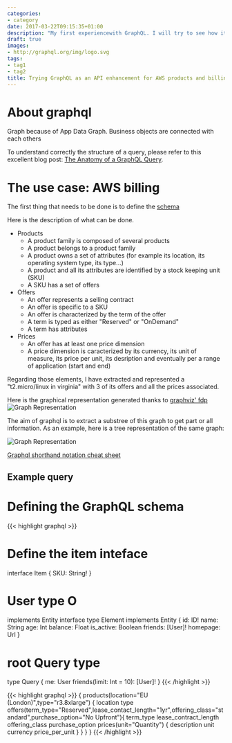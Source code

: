 ```yaml
---
categories:
- category
date: 2017-03-22T09:15:35+01:00
description: "My first experiencewith GraphQL. I will try to see how it fits the pricing model of AWS as described in an earlier post."
draft: true
images:
- http://graphql.org/img/logo.svg
tags:
- tag1
- tag2
title: Trying GraphQL as an API enhancement for AWS products and billing
---
```


# About graphql

Graph because of App Data Graph. Business objects are connected with each others


To understand correctly the structure of a query, please refer to this excellent blog post: [The Anatomy of a GraphQL Query](https://dev-blog.apollodata.com/the-anatomy-of-a-graphql-query-6dffa9e9e747#.jbklz6h17).

# The use case: AWS billing

The first thing that needs to be done is to define the [schema](http://graphql.org/learn/schema/)

Here is the description of what can be done.

* Products
  * A product family is composed of several products
  * A product belongs to a product family
  * A product owns a set of attributes (for example its location, its operating system type, its type...)
  * A product and all its attributes are identified by a stock keeping unit (SKU)
  * A SKU has a set of offers
* Offers
  * An offer represents a selling contract
  * An offer is specific to a SKU
  * An offer is characterized by the term of the offer
  * A term is typed as either "Reserved" or "OnDemand"
  * A term has attributes
* Prices
  * An offer has at least one price dimension
  * A price dimension is caracterized by its currency, its unit of measure, its price per unit, its desription and eventually per a range of application (start and end)

Regarding those elements, I have extracted and represented a "t2.micro/linux in virginia" with 3 of its offers and all the prices associated.

Here is the graphical representation generated thanks to [graphviz' fdp](http://www.graphviz.org/)
![Graph Representation](/assets/graphql/graph.svg)


The aim of graphql is to extract a substree of this graph to get part or all information.
As an example, here is a tree representation of the same graph:

![Graph Representation](/assets/graphql/graph_tree.svg)

[Graphql shorthand notation cheat sheet](https://github.com/sogko/graphql-schema-language-cheat-sheet/raw/master/graphql-shorthand-notation-cheat-sheet.png)

## Example query

# Defining the GraphQL schema

{{< highlight graphql >}}
# Define the item inteface
interface Item {
    SKU: String!
}

# User type O
implements Entity interface
type Element implements Entity {
  id: ID!
  name: String
  age: Int
  balance: Float
  is_active: Boolean
  friends: [User]!
  homepage: Url
}

# root Query type
type Query {
  me: User
  friends(limit: Int = 10): [User]!
}
{{< /highlight >}}


{{< highlight graphql >}}
{
  products(location="EU (London)",type="r3.8xlarge") {
    location
    type
    offers(term_type="Reserved",lease_contact_length="1yr",offering_class="standard",purchase_option="No Upfront"){
      term_type
      lease_contract_length
      offering_class
      purchase_option
      prices(unit="Quantity") {
        description
        unit
        currency
        price_per_unit
      }
    }
  }
}
{{< /highlight >}}
